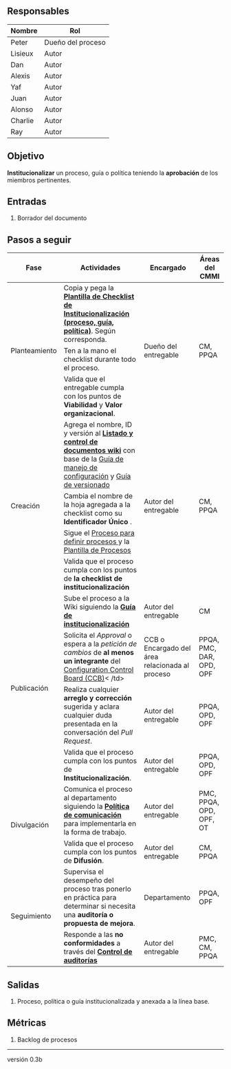 ## Responsables
| Nombre  | Rol   |
|---------|-------|
| Peter   | Dueño del proceso |
| Lisieux   | Autor |
| Dan  | Autor |
| Alexis   | Autor |
| Yaf   | Autor |
| Juan   | Autor |
| Alonso   | Autor |
| Charlie   | Autor |
| Ray   | Autor |

## Objetivo
__Institucionalizar__ un proceso, guía o política teniendo la __aprobación__ de los miembros pertinentes.

## Entradas
1. Borrador del documento

## Pasos a seguir
<table>
  <thead>
    <tr>
      <th>Fase</th>
      <th>Actividades</th>
      <th>Encargado</th>
      <th>Áreas del CMMI</th>
    </tr>
  </thead>
  <tbody>
    <tr>
      <td rowspan="3">Planteamiento</td>
      <td>Copia y pega la <a href="https://docs.google.com/spreadsheets/d/1QJwNEmHbWxy-EtVOlrlfLJfTQPJb6k8ikunp39Yk8-Y/edit#gid=0"><b> Plantilla de Checklist de Institucionalización (proceso, guía, política)</a></b>. Según corresponda.</td>
      <td rowspan="3">Dueño del entregable</td>
      <td rowspan="3">CM, PPQA</td>
    </tr>
    <tr>
      <td>Ten a la mano el checklist durante todo el proceso.</td>
    </tr>
    <tr>
      <td>Valida que el entregable cumpla con los puntos de <b>Viabilidad </b> y <b>Valor organizacional</b>.</td>
    </tr>
    <tr>
      <td rowspan="4">Creación</td>
      <td> Agrega el nombre, ID y versión al <b><a href="https://docs.google.com/spreadsheets/d/1zb8at9oXi9vS-wS0yP7s6vCBlLSLcxMHLbA9aJRmJCI/edit?usp=sharing">Listado y control de documentos wiki</a></b> con base de la <a href="https://github.com/novaDepto/Nova/wiki/Gu%C3%ADa-de-manejo-de-configuración">Guía de manejo de configuración</a> y <a href="https://github.com/novaDepto/Nova/wiki/Gu%C3%ADa-de-versionado">Guía de versionado</a></td>
      <td rowspan="4">Autor del entregable</td>
      <td rowspan="4">CM, PPQA</td>
    </tr>
    <tr>
      <td>Cambia el nombre de la hoja agregada a la checklist como su <b> Identificador Único </a></b>.</td>
    </tr>
    <tr>
      <td> Sigue el <a href="https://github.com/novaDepto/Nova/wiki/Proceso-para-definir-un-proceso"> Proceso para definir procesos </a> y la <a href="https://github.com/novaDepto/Nova/wiki/Plantilla-de-proceso"> Plantilla de Procesos  </a> </td>
    </tr>
    <tr>
      <td> Valida que el proceso cumpla con los puntos de <b> la checklist de institucionalización </b> </td>
    </tr>
    <tr>
      <td rowspan="4">Publicación</td>
      <td>Sube el proceso a la Wiki siguiendo la <a href="https://github.com/novaDepto/Nova/wiki/Guía-para-institucionalizar-procesos-guías-políticas"><b>Guía de institucionalización</b></a></td>
      <td>Autor del entregable</td>
      <td>CM</td>
    </tr>
    <tr>
      <td>Solicita el <em>Approval</em> o espera a la <em>petición de cambios</em> de <b>al menos un integrante </b> del <a href="https://github.com/novaDepto/Nova/wiki/Politica-de-Configuration-Control-Board">Configuration Control Board (CCB)</a>< /td>
      <td> CCB o Encargado del área relacionada al proceso </td>
      <td>PPQA, PMC, DAR, OPD, OPF</td>
    </tr>
    <tr>
      <td>Realiza cualquier <b>arreglo y corrección</b> sugerida y aclara cualquier duda presentada en la conversación del <em>Pull Request</em>.</td>
      <td>Autor del entregable</td>
      <td>PPQA, OPD, OPF</td>
    </tr>
    <tr>
      <td>Valida que el proceso cumpla con los puntos de <b>Institucionalización</b>.</td>
      <td>Autor del entregable</td>
      <td>PPQA, OPD, OPF</td>
    </tr>
    <tr>
      <td rowspan="2">Divulgación</td>
      <td>Comunica el proceso al departamento siguiendo la <a href="https://github.com/novaDepto/Nova/wiki/Politica-de-Comunicacion"><b>Política de comunicación</b></a> para implementarla en la forma de trabajo.</td>
      <td>Autor del entregable</td>
      <td>PMC, PPQA, OPD, OPF, OT</td>
    </tr>
    <tr>
      <td>Valida que el proceso cumpla con los puntos de <b>Difusión</b>.</td>
      <td>Autor del entregable</td>
      <td>CM, PPQA</td>
    </tr>
    <tr>
      <td rowspan="3">Seguimiento</td>
      <td>Supervisa el desempeño del proceso tras ponerlo en práctica para determinar si necesita una <b>auditoría o propuesta de mejora</b>.</td>
      <td>Departamento</td>
      <td>PPQA, OPF</td>
    </tr>
    <tr>
      <td>Responde a las <b>no conformidades </b> a través del <b> <a href="https://docs.google.com/spreadsheets/d/1XoZIS9bOkvG00JPGWq24f4WuB-bdESkBypvnKAiDHEM/edit#gid=1693231540">Control de auditorías </a> <b></td>
      <td>Autor del entregable</td>
      <td>PMC, CM, PPQA</td>
    </tr>
  </tbody>
</table>

## Salidas
1. Proceso, política o guía institucionalizada y anexada a la línea base.

## Métricas
1. Backlog de procesos

***
versión 0.3b
